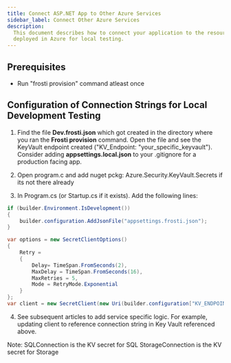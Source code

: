 ```yaml
---
title: Connect ASP.NET App to Other Azure Services
sidebar_label: Connect Other Azure Services
description:
  This document describes how to connect your application to the resources
  deployed in Azure for local testing.
---
```


## Prerequisites
- Run "frosti provision" command atleast once

## Configuration of Connection Strings for Local Development Testing

1. Find the file **Dev.frosti.json** which got created in the directory where you ran the **Frosti provision** command. Open the file and see the KeyVault endpoint created ("KV_Endpoint: "your_specific_keyvault"). Consider adding **appsettings.local.json** to your .gitignore for a production facing app. 

2. Open program.c and add nuget pckg: Azure.Security.KeyVault.Secrets if its not there already

3. In Program.cs (or Startup.cs if it exists). Add the following lines: 

```csharp title="Program.cs"
if (builder.Environment.IsDevelopment())
{
    builder.configuration.AddJsonFile("appsettings.frosti.json");
}

var options = new SecretClientOptions()
{
    Retry =
    {
        Delay= TimeSpan.FromSeconds(2),
        MaxDelay = TimeSpan.FromSeconds(16),
        MaxRetries = 5,
        Mode = RetryMode.Exponential
    }
};
var client = new SecretClient(new Uri(builder.configuration["KV_ENDPOINT"]), new DefaultAzureCredential(), options);
```

4. See subsequent articles to add service specific logic. For example, updating client to reference connection string in Key Vault referenced above.

Note:
SQLConnection is the KV secret for SQL
StorageConnection is the KV secret for Storage



